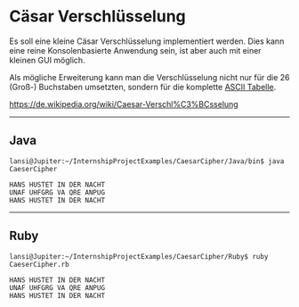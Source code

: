 # Cäsar Verschlüsselung

Es soll eine kleine Cäsar Verschlüsselung implementiert werden. Dies kann eine reine Konsolenbasierte Anwendung sein, ist aber auch mit einer kleinen GUI möglich.

Als mögliche Erweiterung kann man die Verschlüsselung nicht nur für die 26 (Groß-) Buchstaben umsetzten, sondern für die komplette [ASCII Tabelle](https://de.wikipedia.org/wiki/American_Standard_Code_for_Information_Interchange#ASCII-Tabelle).

https://de.wikipedia.org/wiki/Caesar-Verschl%C3%BCsselung

---

## Java

```console
lansi@Jupiter:~/InternshipProjectExamples/CaesarCipher/Java/bin$ java CaeserCipher 

HANS HUSTET IN DER NACHT
UNAF UHFGRG VA QRE ANPUG
HANS HUSTET IN DER NACHT
```

---

## Ruby

```console
lansi@Jupiter:~/InternshipProjectExamples/CaesarCipher/Ruby$ ruby CaeserCipher.rb

HANS HUSTET IN DER NACHT
UNAF UHFGRG VA QRE ANPUG
HANS HUSTET IN DER NACHT
```